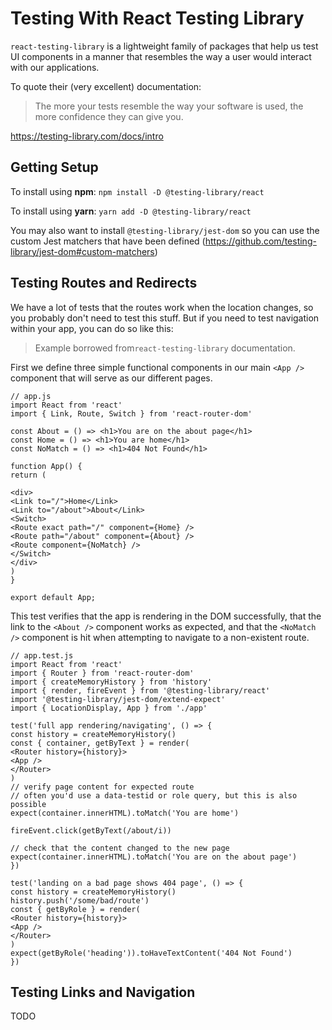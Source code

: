 # Testing With React Testing Library

`react-testing-library` is a lightweight family of packages that help us test UI components in a manner that resembles the way a user would interact with our applications.

To quote their (very excellent) documentation:

> The more your tests resemble the way your software is used, the more confidence they can give you.

https://testing-library.com/docs/intro

## Getting Setup

To install using **npm**: `npm install -D @testing-library/react`

To install using **yarn**: `yarn add -D @testing-library/react`

You may also want to install `@testing-library/jest-dom` so you can use the custom Jest matchers that have been defined (https://github.com/testing-library/jest-dom#custom-matchers)

## Testing Routes and Redirects

We have a lot of tests that the routes work when the location changes, so you probably don't need to test this stuff. But if you need to test navigation within your app, you can do so like this:

> Example borrowed from`react-testing-library` documentation.

First we define three simple functional components in our main `<App />` component that will serve as our different pages.

```
// app.js
import React from 'react'
import { Link, Route, Switch } from 'react-router-dom'

const About = () => <h1>You are on the about page</h1>
const Home = () => <h1>You are home</h1>
const NoMatch = () => <h1>404 Not Found</h1>

function App() {
return (

<div>
<Link to="/">Home</Link>
<Link to="/about">About</Link>
<Switch>
<Route exact path="/" component={Home} />
<Route path="/about" component={About} />
<Route component={NoMatch} />
</Switch>
</div>
)
}

export default App;
```

This test verifies that the app is rendering in the DOM successfully, that the link to the `<About />` component works as expected, and that the `<NoMatch />` component is hit when attempting to navigate to a non-existent route.

```
// app.test.js
import React from 'react'
import { Router } from 'react-router-dom'
import { createMemoryHistory } from 'history'
import { render, fireEvent } from '@testing-library/react'
import '@testing-library/jest-dom/extend-expect'
import { LocationDisplay, App } from './app'

test('full app rendering/navigating', () => {
const history = createMemoryHistory()
const { container, getByText } = render(
<Router history={history}>
<App />
</Router>
)
// verify page content for expected route
// often you'd use a data-testid or role query, but this is also possible
expect(container.innerHTML).toMatch('You are home')

fireEvent.click(getByText(/about/i))

// check that the content changed to the new page
expect(container.innerHTML).toMatch('You are on the about page')
})

test('landing on a bad page shows 404 page', () => {
const history = createMemoryHistory()
history.push('/some/bad/route')
const { getByRole } = render(
<Router history={history}>
<App />
</Router>
)
expect(getByRole('heading')).toHaveTextContent('404 Not Found')
})
```

## Testing Links and Navigation

TODO
